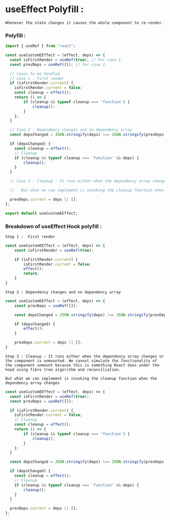 # useEffect Polyfill :

    Whenever the state changes it causes the whole component to re-render.

### Polyfill : 
```javascript
import { useRef } from "react";

const useCustomEEffect = (effect, deps) => {
  const isFirstRender = useRef(true); // For case 1
  const prevDeps = useRef([]); // For case 2

  // Cases to be handled
  // Case 1 : First render
  if (isFirstRender.current) {
    isFirstRender.current = false;
    const cleanup = effect();
    return () => {
        if (cleanup && typeof cleanup === 'function') {
            cleanup();
        }
    };
  }

  // Case 2 : Dependency changes and no dependency array
  const depsChanged = JSON.stringify(deps) !== JSON.stringify(prevDeps.current);

  if (depsChanged) {
    const cleanup = effect();
    // Cleanup
    if (cleanup && typeof cleanup === 'function' && deps) {
        cleanup();
    }
  }

  // Case 3 : Cleanup : It runs either when the dependency array changes or the component is unmounted. We cannot simulate the functionality of the component unmount because this is something React does under the hood using fibre tree algorithm and reconciliation.

  //   But what we can implement is invoking the cleanup function when the dependency array changes

  prevDeps.current = deps || [];
};

export default useCustomEEffect;
```

### Breakdown of useEffect Hook polyfill :
    Step 1 :  First render
```javascript
const useCustomEEffect = (effect, deps) => {
    const isFirstRender = useRef(true);

    if (isFirstRender.current) {
        isFirstRender.current = false;
        effect();
        return;
    }
}
```

    Step 2 : Dependency changes and no dependency array
```javascript
const useCustomEEffect = (effect, deps) => {
    const prevDeps = useRef([]);

    const depsChanged = JSON.stringify(deps) !== JSON.stringify(prevDeps.current);

    if (depsChanged) {
        effect();
    }

    prevDeps.current = deps || [];
}
```

    Step 3 : Cleanup : It runs either when the dependency array changes or the component is unmounted. We cannot simulate the functionality of the component unmount because this is something React does under the hood using fibre tree algorithm and reconciliation.

    But what we can implement is invoking the cleanup function when the dependency array changes

```javascript
const useCustomEEffect = (effect, deps) => {
  const isFirstRender = useRef(true);
  const prevDeps = useRef([]);

  if (isFirstRender.current) {
    isFirstRender.current = false;
    // Cleanup
    const cleanup = effect();
    return () => {
        if (cleanup && typeof cleanup === 'function') {
            cleanup();
        }
    };
  }

  const depsChanged = JSON.stringify(deps) !== JSON.stringify(prevDeps.current);

  if (depsChanged) {
    const cleanup = effect();
    // Cleanup
    if (cleanup && typeof cleanup === 'function' && deps) {
        cleanup();
    }
  }

  prevDeps.current = deps || [];
};
```